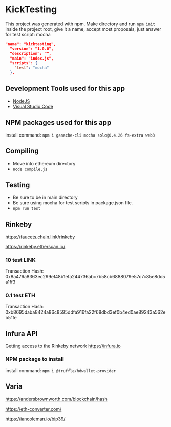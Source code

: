# KickTesting

This project was generated with npm.
Make directory and run `npm init` inside the project root, give it a name, accept most proposals, just answer for test script: mocha

```json
"name": "kicktesting",
  "version": "1.0.0",
  "description": "",
  "main": "index.js",
  "scripts": {
    "test": "mocha"
  },
```

## Development Tools used for this app

- [NodeJS](https://nodejs.org/)
- [Visual Studio Code](https://code.visualstudio.com/)

## NPM packages used for this app

install command:
`npm i ganache-cli mocha solc@0.4.26 fs-extra web3`

## Compiling

- Move into ethereum directory
- `node compile.js`

## Testing

- Be sure to be in main directory
- Be sure using mocha for test scripts in package.json file.
- `npm run test`

## Rinkeby

https://faucets.chain.link/rinkeby

https://rinkeby.etherscan.io/

### 10 test LINK

Transaction Hash:
0x8a476a8363ec299ef48b1efa244736abc7b58cb6888079e57c7c85e8dc5a1ff3

### 0.1 test ETH

Transaction Hash:
0xb8695daba8424a86c8595ddfa916fa22f68dbd3ef0b4ed0ae89243a562eb51fe

## Infura API

Getting access to the Rinkeby network
https://infura.io

### NPM package to install

install command:
`npm i @truffle/hdwallet-provider`

## Varia

https://andersbrownworth.com/blockchain/hash

https://eth-converter.com/

https://iancoleman.io/bip39/
